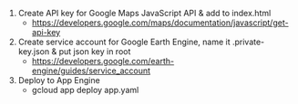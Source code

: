 1. Create API key for Google Maps JavaScript API & add to index.html
      * https://developers.google.com/maps/documentation/javascript/get-api-key
2. Create service account for Google Earth Engine, name it .private-key.json & put json key in root
      * https://developers.google.com/earth-engine/guides/service_account
3. Deploy to App Engine
      * gcloud app deploy app.yaml
